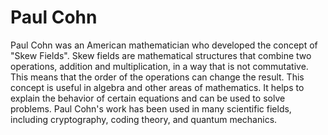 # Paul Cohn

Paul Cohn was an American mathematician who developed the concept of "Skew Fields". Skew fields are mathematical structures that combine two operations, addition and multiplication, in a way that is not commutative. This means that the order of the operations can change the result. This concept is useful in algebra and other areas of mathematics. It helps to explain the behavior of certain equations and can be used to solve problems. Paul Cohn's work has been used in many scientific fields, including cryptography, coding theory, and quantum mechanics.
